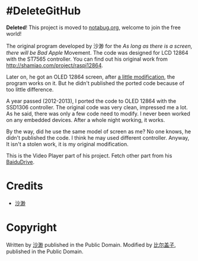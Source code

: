 #DeleteGitHub
===
**Deleted**! This project is moved to [notabug.org](https://notabug.org/niconiconi/Bad-Apple-SSD1306), welcome to join the free world!

The original program developed by 沙渺 for the *As long as there is a screen, there will be Bad Apple* Movement. The code was designed for LCD 12864 with the ST7565 controller. You can find out his original work from http://shamiao.com/project/raspi12864. 

Later on, he got an OLED 12864 screen, after [a little modification](http://www.shumeipai.net/thread-1300-1-1.html), the program works on it. But he didn't published the ported code because of too little difference.

A year passed (2012-2013), I ported the code to OLED 12864 with the SSD1306 controller. The original code was very clean, impressed me a lot. As he said, there was only a few code need to modify. I never been worked on any embedded devices. After a whole night working, it works. 

By the way, did he use the same model of screen as me? No one knows, he didn't published the code. I think he may used different controller. Anyway, It isn't a stolen work, it is my original modification.

This is the Video Player part of his project. Fetch other part from his [BaiduDrive](http://pan.baidu.com/share/link?shareid=82148&uk=1225526495).

Credits
====
* [沙渺](http://shamiao.com/)

Copyright
====
Written by [沙渺](http://shamiao.com/project/raspi12864) published in the Public Domain. Modified by [比尔盖子](http://biergaizi.info/), published in the Public Domain. 
